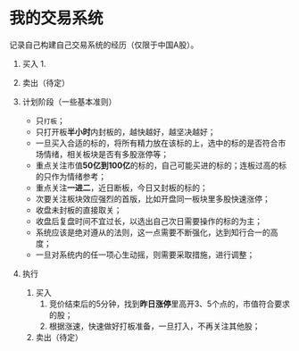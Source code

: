 # 我的交易系统
记录自己构建自己交易系统的经历（仅限于中国A股）。

1. 买入
    1. 
2. 卖出（待定）

1. 计划阶段（一些基本准则）
    - 只`打板`；
    - 只打开板**半小时**内封板的，越快越好，越坚决越好；
    - 一旦买入合适的标的，将所有精力放在该标的上，选中的标的是否符合市场情绪，相关板块是否有多股涨停等；
    - 重点关注市值**50亿到100亿**的标的，自己可能买进的标的；连板过高的标的只作为情绪参考；
    - 重点关注**一进二**，近日断板，今日又封板的标的；
    - 次要关注板块效应强烈的首版，比如开盘同一板块里多股快速涨停；
    - 收盘未封板的直接取关；
    - 收盘后复盘时间不宜过长，以选出自己次日需要操作的标的为主；
    - 系统应该是绝对遵从的法则，这一点需要不断强化，达到知行合一的高度；
    - 一旦对系统内的任一项心生动摇，则需要采取措施，进行调整；
2. 执行
    1. 买入
        1. 竞价结束后的5分钟，找到**昨日涨停**里高开3、5个点的，市值符合要求的股；
        2. 根据涨速，快速做好打板准备，一旦打入，不再关注其他股；
    2. 卖出（待定）

